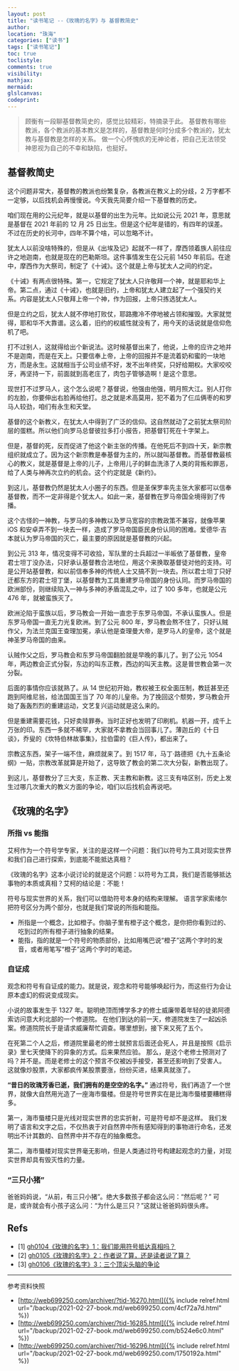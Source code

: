 ```yaml
---
layout: post
title: "读书笔记 --《玫瑰的名字》与 基督教简史"
author:
location: "珠海"
categories: ["读书"]
tags: ["读书笔记"]
toc: true
toclistyle:
comments: true
visibility:
mathjax:
mermaid:
glslcanvas:
codeprint:
---
```


> 顾衡有一段聊基督教简史的，感觉比较精彩，特摘录于此。
> 基督教有哪些教派，各个教派的基本教义是怎样的，基督教是何时分成多个教派的，犹太教与基督教是怎样的关系。
> 做一个心怀愧疚的无神论者，把自己无法领受神恩视为自己的不幸和缺陷，也挺好。


## 基督教简史

这个问题非常大，基督教的教派也纷繁复杂，各教派在教义上的分歧，2 万字都不一定够，以后找机会再慢慢说。今天我先简要介绍一下基督教的历史。

咱们现在用的公元纪年，就是以基督的出生为元年。比如说公元 2021 年，意思就是基督在 2021 年前的 12 月 25 日出生。但是这个纪年是错的，有四年的误差。不过在历史的长河中，四年不算个啥，可以忽略不计。

犹太人以前没啥特殊的，但是从《出埃及记》起就不一样了，摩西领着族人前往应许之地迦南，也就是现在的巴勒斯坦。这件事情发生在公元前 1450 年前后。在途中，摩西作为大祭司，制定了《十诫》。这个就是上帝与犹太人之间的约定。

《十诫》有两点很特殊。第一，它规定了犹太人只许敬拜一个神，就是耶和华上帝。第二点，通过《十诫》，也就是旧约，上帝和犹太人建立起了一个强契约关系。内容是犹太人只敬拜上帝一个神，作为回报，上帝只拣选犹太人。

但是立约之后，犹太人就不停地打败仗，耶路撒冷不停地被占领和摧毁。大家就觉得，耶和华不大靠谱。这么着，旧约的权威性就没有了，用今天的话说就是信仰危机了吧。

打不过别人，这就得给出个新说法。这时候基督出来了，他说，上帝的应许之地并不是迦南，而是在天上。只要信奉上帝，上帝的回报并不是流着奶和蜜的一块地方，而是永生。这就相当于公司业绩不好，发不出年终奖，只好给期权。大家咬咬牙，再坚持一下，前面就到高老庄了，肉包子管够造啊！是这个意思。

现世打不过罗马人，这个怎么说呢？基督说，他强由他强，明月照大江。别人打你的左脸，你要伸出右脸再给他打。总之就是术高莫用，犯不着为了仨瓜俩枣的和罗马人较劲，咱们有永生和天堂。

基督的这个新教义，在犹太人中得到了广泛的信仰。这自然就动了之前犹太祭司阶层的蛋糕。所以他们向罗马总督彼拉多打小报告，把基督钉死在十字架上。

但是，基督的死，反而促进了他这个新主张的传播。在他死后不到四十天，新宗教组织就成立了。因为这个新宗教是奉基督为主的，所以就叫基督教。而基督教最核心的教义，就是基督是上帝的儿子，上帝用儿子的鲜血洗涤了人类的背叛和罪恶，给了人类与神再次立约的机会。这个约定就是《新约》。

到这儿，基督教仍然是犹太人小圈子的东西。但是圣保罗率先主张大家都可以信奉基督教，而不一定非得是个犹太人。如此一来，基督教在罗马帝国全境得到了传播。

这个古怪的一神教，与罗马的多神教以及罗马宽容的宗教政策不兼容，就像苹果 iOS 和安卓弄不到一块去一样，造成了罗马帝国臣民身份认同的困难。爱德华·吉本就认为罗马帝国的灭亡，最主要的原因就是基督教的兴起。

到公元 313 年，情况变得不可收拾，军队里的士兵超过一半皈依了基督教，皇帝君士坦丁没办法，只好承认基督教合法地位，用这个来换取基督徒对他的支持。可是公开站基督教，和以前信奉多神的传统人士又搞不到一块去。所以君士坦丁只好迁都东方的君士坦丁堡，以基督教为工具重建罗马帝国的身份认同。而罗马帝国的欧洲部份，则继续陷入一神与多神的矛盾混乱之中，过了 100 多年，也就是公元 476 年，就被蛮族灭了。

欧洲沦陷于蛮族以后，罗马教会一开始一直忠于东罗马帝国，不承认蛮族人。但是东罗马帝国一直无力光复欧洲。到了公元 800 年，罗马教会熬不住了，只好认贼作父，为法兰克国王查理加冕，承认他是查理曼大帝，是罗马人的皇帝，这个就是神圣罗马帝国的由来。

认贼作父之后，罗马教会和东罗马帝国翻脸就是早晚的事儿了。到了公元 1054 年，两边教会正式分裂，东边的叫东正教，西边的叫天主教。这是普世教会第一次分裂。

后面的事情你应该就熟了。从 14 世纪初开始，教权被王权全面压制，教廷甚至还跑到阿维尼翁，给法国国王当了 70 年的儿皇帝。为了挽回这个颓势，罗马教会开始了轰轰烈烈的重建运动，文艺复兴运动就是这么来的。

但是重建需要花钱，只好卖赎罪券。当时正好也发明了印刷机。机器一开，成千上万张的印。东西一多就不稀罕，大家就不拿教会当回事儿了。薄迦丘的《十日谈》，乔叟的《坎特伯林故事集》，拉伯雷的《巨人传》，都出来了。

宗教这东西，架子一端不住，麻烦就来了。到 1517 年，马丁·路德把《九十五条论纲》一贴，宗教改革就算是开始了，这导致了教会的第二次大分裂，新教出现了。

到这儿，基督教分了三大支，东正教、天主教和新教。这三支有啥区别，历史上发生过哪几次重大的教义方面的争论，咱们以后找机会再说吧。


## 《玫瑰的名字》


### 所指 vs 能指

艾柯作为一个符号学专家，关注的是这样一个问题：我们以符号为工具对现实世界和我们自己进行探索，到底能不能抵达真相？

《玫瑰的名字》这本小说讨论的就是这个问题：以符号为工具，我们是否能够抵达事物的本质或真相？艾柯的结论是：不能！

符号与现实世界的关系，我们可以借助符号本身的结构来理解。
语言学家索绪尔把符号区分为两个部分，也就是我们常说的所指和能指。

* 所指是一个概念，比如橙子。你脑子里有橙子这个概念，是你把你看到过的、吃到过的所有橙子进行抽象的结果。
* 能指，指的就是一个符号的物质部份，比如用嘴巴说“橙子”这两个字时的发音，或者用笔写“橙子”这两个字时的笔迹。


### 自证成

观念和符号有自证成的能力。就是说，观念和符号能够唤起行为，而这些行为会让原本虚幻的假说变成现实。

小说的故事发生于 1327 年。聪明绝顶而博学多才的修士威廉带着年轻的徒弟阿德索访问意大利北部的一个修道院。
在他们到达的前一天，修道院发生了一起凶杀案。修道院院长于是请求威廉帮忙调查。哪里想到，接下来又死了五个。

在死第二个人之后，修道院里最老的修士就预言后面还会死人，并且是按照《启示录》里七天使降下的异象的方式。后来果然应验。
那么，是这个老修士预测对了吗？并不是。而是老修士的这个预言不仅被凶手接受，甚至还影响到了受害人。
这就像炒股票，大家都疯传某股票要涨，纷纷买进，结果真就涨了。

**“昔日的玫瑰芳香已逝，我们拥有的是空空的名字。”**
通过符号，我们再造了一个世界，就像大自然用光造了一座海市蜃楼。但是符号世界实在是比海市蜃楼要糟糕得多。

第一，海市蜃楼只是光线对现实世界的忠实折射，可是符号却不是这样。
我们发明了语言和文字之后，不仅热衷于对自然界中所有感知得到的事物进行命名，还发明出不计其数的、自然界中并不存在的抽象概念。

第二，海市蜃楼对现实世界毫无影响，但是人类通过符号构建起观念的力量，对现实世界却具有毁灭性的力量。


### “三只小猪”

爸爸妈妈说，“从前，有三只小猪”。绝大多数孩子都会这么问：“然后呢？”
可是，或许就会有小孩子这么问：“为什么是三只？”这就让爸爸妈妈很头疼。


## Refs

- [1] [gh0104《玫瑰的名字》1：我们能用符号抵达真相吗？](http://web699250.com/archiver/?tid-16270.html)
- [2] [gh0105《玫瑰的名字》2：作者说了算，还是读者说了算？](http://web699250.com/archiver/?tid-16285.html)
- [3] [gh0106《玫瑰的名字》3：三个顶尖头脑的争论](http://web699250.com/archiver/?tid-16296.html)

<hr class='reviewline'/>
<p class='reviewtip'><script type='text/javascript' src='{% include relref.html url="/assets/reviewjs/blogs/2021-02-27-book.md.js" %}'></script></p>
<font class='ref_snapshot'>参考资料快照</font>

- [http://web699250.com/archiver/?tid-16270.html]({% include relref.html url="/backup/2021-02-27-book.md/web699250.com/4cf72a7d.html" %})
- [http://web699250.com/archiver/?tid-16285.html]({% include relref.html url="/backup/2021-02-27-book.md/web699250.com/b524e6c0.html" %})
- [http://web699250.com/archiver/?tid-16296.html]({% include relref.html url="/backup/2021-02-27-book.md/web699250.com/1750192a.html" %})
